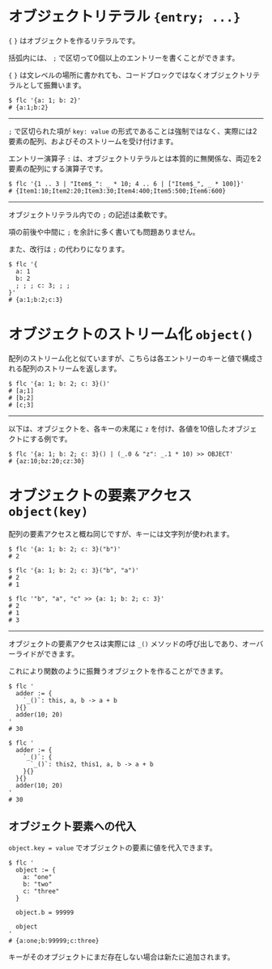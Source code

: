 # オブジェクトリテラル `{entry; ...}`

`{` `}` はオブジェクトを作るリテラルです。

括弧内には、 `;` で区切って0個以上のエントリーを書くことができます。

`{` `}` は文レベルの場所に書かれても、コードブロックではなくオブジェクトリテラルとして振舞います。

```shell
$ flc '{a: 1; b: 2}'
# {a:1;b:2}
```

---

`;` で区切られた項が `key: value` の形式であることは強制ではなく、実際には2要素の配列、およびそのストリームを受け付けます。

エントリー演算子 `:` は、オブジェクトリテラルとは本質的に無関係な、両辺を2要素の配列にする演算子です。

```shell
$ flc '{1 .. 3 | "Item$_": _ * 10; 4 .. 6 | ["Item$_", _ * 100]}'
# {Item1:10;Item2:20;Item3:30;Item4:400;Item5:500;Item6:600}
```

---

オブジェクトリテラル内での `;` の記述は柔軟です。

項の前後や中間に `;` を余計に多く書いても問題ありません。

また、改行は `;` の代わりになります。

```shell
$ flc '{
  a: 1
  b: 2
  ; ; ; c: 3; ; ;
}'
# {a:1;b:2;c:3}
```

# オブジェクトのストリーム化 `object()`

配列のストリーム化と似ていますが、こちらは各エントリーのキーと値で構成される配列のストリームを返します。

```shell
$ flc '{a: 1; b: 2; c: 3}()'
# [a;1]
# [b;2]
# [c;3]
```

---

以下は、オブジェクトを、各キーの末尾に `z` を付け、各値を10倍したオブジェクトにする例です。

```shell
$ flc '{a: 1; b: 2; c: 3}() | (_.0 & "z": _.1 * 10) >> OBJECT'
# {az:10;bz:20;cz:30}
```

# オブジェクトの要素アクセス `object(key)`

配列の要素アクセスと概ね同じですが、キーには文字列が使われます。

```shell
$ flc '{a: 1; b: 2; c: 3}("b")'
# 2

$ flc '{a: 1; b: 2; c: 3}("b", "a")'
# 2
# 1

$ flc '"b", "a", "c" >> {a: 1; b: 2; c: 3}'
# 2
# 1
# 3
```

---

オブジェクトの要素アクセスは実際には `_()` メソッドの呼び出しであり、オーバーライドができます。

これにより関数のように振舞うオブジェクトを作ることができます。

```shell
$ flc '
  adder := {
    `_()`: this, a, b -> a + b
  }{}
  adder(10; 20)
'
# 30

$ flc '
  adder := {
    `_()`: {
      `_()`: this2, this1, a, b -> a + b
    }{}
  }{}
  adder(10; 20)
'
# 30
```

## オブジェクト要素への代入

`object.key = value` でオブジェクトの要素に値を代入できます。

```shell
$ flc '
  object := {
    a: "one"
    b: "two"
    c: "three"
  }

  object.b = 99999

  object
'
# {a:one;b:99999;c:three}
```

キーがそのオブジェクトにまだ存在しない場合は新たに追加されます。
